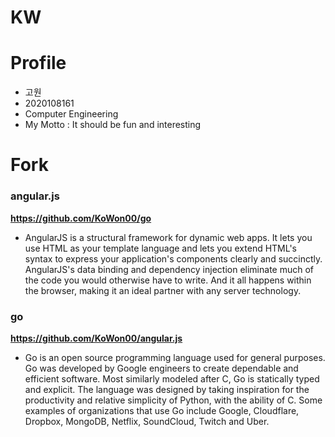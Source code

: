 # KW

# Profile

- 고원
- 2020108161
- Computer Engineering
- My Motto : It should be fun and interesting

# Fork

### angular.js

__<https://github.com/KoWon00/go>__
- AngularJS is a structural framework for dynamic web apps. It lets you use HTML as your template language and lets you extend HTML's syntax to express your application's components clearly and succinctly. 
AngularJS's data binding and dependency injection eliminate much of the code you would otherwise have to write. And it all happens within the browser, 
making it an ideal partner with any server technology. 

### go

__<https://github.com/KoWon00/angular.js>__
- Go is an open source programming language used for general purposes. Go was developed by Google engineers to create dependable and efficient software. 
Most similarly modeled after C, Go is statically typed and explicit. The language was designed by taking inspiration for the productivity and relative simplicity
of Python, with the ability of C. Some examples of organizations that use Go include Google, Cloudflare, Dropbox, MongoDB, Netflix, SoundCloud, Twitch and Uber.
